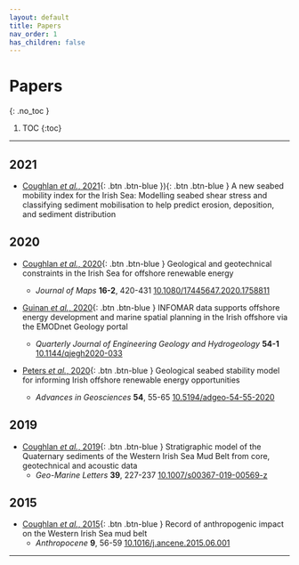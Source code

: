 ```yaml
---
layout: default
title: Papers
nav_order: 1
has_children: false
---
```

<!-- markdownlint-disable MD014 MD022 MD025 MD033 MD040 -->

# Papers
{: .no_toc }

1. TOC
{:toc}

---

## 2021

* [Coughlan *et al.*, 2021](https://www.sciencedirect.com/science/article/pii/S0278434321002302){: .btn .btn-blue }){: .btn .btn-blue } A new seabed mobility index for the Irish Sea: Modelling seabed shear stress and classifying sediment mobilisation to help predict erosion, deposition, and sediment distribution

## 2020

* [Coughlan *et al.*, 2020](https://www.tandfonline.com/doi/full/10.1080/17445647.2020.1758811){: .btn .btn-blue } Geological and geotechnical constraints in the Irish Sea for offshore renewable energy
  * *Journal of Maps* **16-2**, 420-431 [10.1080/17445647.2020.1758811](https://doi.org/10.1080/17445647.2020.1758811)

* [Guinan *et al.*, 2020](https://pubs.geoscienceworld.org/qjegh/article/54/1/qjegh2020-033/588270/INFOMAR-data-supports-offshore-energy-development?doi=10.1144%2fqjegh2020-033){: .btn .btn-blue } INFOMAR data supports offshore energy development and marine spatial planning in the Irish offshore via the EMODnet Geology portal
  * *Quarterly Journal of Engineering Geology and Hydrogeology* **54-1** [10.1144/qjegh2020-033](https://doi.org/10.1144/qjegh2020-033)

* [Peters *et al.*, 2020](https://adgeo.copernicus.org/articles/54/55/2020/){: .btn .btn-blue } Geological seabed stability model for informing Irish offshore renewable energy opportunities
  * *Advances in Geosciences* **54**, 55-65 [10.5194/adgeo-54-55-2020](https://doi.org/10.5194/adgeo-54-55-2020)

## 2019

* [Coughlan *et al.*, 2019](https://link.springer.com/article/10.1007%2Fs00367-019-00569-z){: .btn .btn-blue } Stratigraphic model of the Quaternary sediments of the Western Irish Sea Mud Belt from core, geotechnical and acoustic data
  * *Geo-Marine Letters* **39**, 227-237 [10.1007/s00367-019-00569-z](https://doi.org/10.1007/s00367-019-00569-z)

## 2015

* [Coughlan *et al.*, 2015](https://www.sciencedirect.com/science/article/abs/pii/S2213305415300060){: .btn .btn-blue } Record of anthropogenic impact on the Western Irish Sea mud belt
  * *Anthropocene* **9**, 56-59 [10.1016/j.ancene.2015.06.001](https://doi.org/10.1016/j.ancene.2015.06.001)
---
